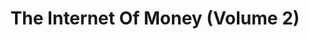 ---
layout: page-books
title: The Internet Of Money (Volume 2)
subtitle: 
essential: 
categories: ['non-technical']
authors: ['Andreas Antonopoulos']
authors_twitter: ['https://twitter.com/aantonop']
excerpt: When I dove down the rabbit hole of Bitcoin in late 2013, Andreas’ YouTube talks and podcasts pulled me further in, and this book is a compilation of these entertaining and informative talks. The source videos are well worth watching, and this book is a good complement to them.
resource_url: https://theinternetofmoney.info/
amazon_url: https://www.amazon.com/dp/B075VB7LVG
wikipedia_url: 
free_url: 
---